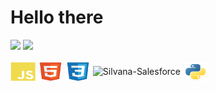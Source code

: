 <!DOCTYPE html>
<html lang="us-EN">
<body>
  <h1>Hello there</h1>
</body>
</html>

<div> 
 <a href = "mailto:silvanaaciolip@gmail.com"><img src="https://img.shields.io/badge/-Gmail-%23333?style=for-the-badge&logo=gmail&logoColor=white" target="_blank"></a>
  <a href="www.linkedin.com/in/silvana-acioli-pereira-8b2637171" target="_blank"><img src="https://img.shields.io/badge/-LinkedIn-%230077B5?style=for-the-badge&logo=linkedin&logoColor=white" target="_blank"></a> 
  
</div>

<div style="display: inline_block"><br>
  <img align="center" alt="Silvana-Js" height="30" width="40" src="https://raw.githubusercontent.com/devicons/devicon/master/icons/javascript/javascript-plain.svg">
  <img align="center" alt="Silvana-HTML" height="30" width="40" src="https://raw.githubusercontent.com/devicons/devicon/master/icons/html5/html5-original.svg">
  <img align="center" alt="Silvana-CSS" height="30" width="40" src="https://raw.githubusercontent.com/devicons/devicon/master/icons/css3/css3-original.svg">
  <img align="center" alt="Silvana-Salesforce" width="40" height="40" src="https://github.com/user-attachments/assets/bb0a3bf7-5797-4105-9eba-9af0ffb96a30"/>
  <img align="center" alt="Silvana-Python" height="30" width="40" src="https://raw.githubusercontent.com/devicons/devicon/master/icons/python/python-original.svg">
</div>
